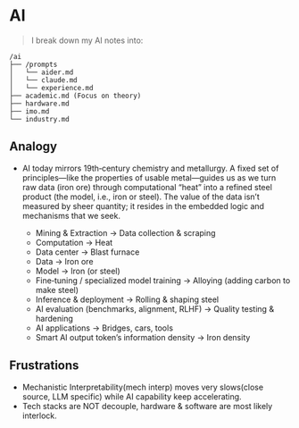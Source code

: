 # AI
>
> I break down my AI notes into:

```
/ai
├── /prompts
│   └── aider.md
│   └── claude.md
│   └── experience.md
├── academic.md (Focus on theory)
├── hardware.md
├── imo.md
└── industry.md
```

## Analogy

- AI today mirrors 19th‑century chemistry and metallurgy. A fixed set of principles—like the properties of usable metal—guides us as we turn raw data (iron ore) through computational “heat” into a refined steel product (the model, i.e., iron or steel). The value of the data isn’t measured by sheer quantity; it resides in the embedded logic and mechanisms that we seek.

  - Mining & Extraction → Data collection & scraping
  - Computation → Heat
  - Data center → Blast furnace
  - Data → Iron ore
  - Model → Iron (or steel)
  - Fine‑tuning / specialized model training → Alloying (adding carbon to make steel)
  - Inference & deployment → Rolling & shaping steel
  - AI evaluation (benchmarks, alignment, RLHF) → Quality testing & hardening
  - AI applications → Bridges, cars, tools
  - Smart AI output token’s information density → Iron density

## Frustrations

- Mechanistic Interpretability(mech interp) moves very slows(close source, LLM specific) while AI capability keep accelerating.
- Tech stacks are NOT decouple, hardware & software are most likely interlock.
